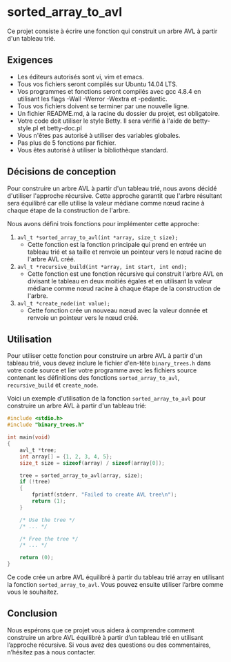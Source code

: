 # sorted_array_to_avl

Ce projet consiste à écrire une fonction qui construit un arbre AVL à partir d'un tableau trié.

## Exigences

- Les éditeurs autorisés sont vi, vim et emacs.
- Tous vos fichiers seront compilés sur Ubuntu 14.04 LTS.
- Vos programmes et fonctions seront compilés avec gcc 4.8.4 en utilisant les flags -Wall -Werror -Wextra et -pedantic.
- Tous vos fichiers doivent se terminer par une nouvelle ligne.
- Un fichier README.md, à la racine du dossier du projet, est obligatoire.
- Votre code doit utiliser le style Betty. Il sera vérifié à l'aide de betty-style.pl et betty-doc.pl
- Vous n'êtes pas autorisé à utiliser des variables globales.
- Pas plus de 5 fonctions par fichier.
- Vous êtes autorisé à utiliser la bibliothèque standard.

## Décisions de conception

Pour construire un arbre AVL à partir d'un tableau trié, nous avons décidé d'utiliser l'approche récursive. Cette approche garantit que l'arbre résultant sera équilibré car elle utilise la valeur médiane comme nœud racine à chaque étape de la construction de l'arbre.

Nous avons défini trois fonctions pour implémenter cette approche:

1. `avl_t *sorted_array_to_avl(int *array, size_t size);`
    - Cette fonction est la fonction principale qui prend en entrée un tableau trié et sa taille et renvoie un pointeur vers le nœud racine de l'arbre AVL créé.
2. `avl_t *recursive_build(int *array, int start, int end);`
    - Cette fonction est une fonction récursive qui construit l'arbre AVL en divisant le tableau en deux moitiés égales et en utilisant la valeur médiane comme nœud racine à chaque étape de la construction de l'arbre.
3. `avl_t *create_node(int value);`
    - Cette fonction crée un nouveau nœud avec la valeur donnée et renvoie un pointeur vers le nœud créé.

## Utilisation

Pour utiliser cette fonction pour construire un arbre AVL à partir d'un tableau trié, vous devez inclure le fichier d'en-tête `binary_trees.h` dans votre code source et lier votre programme avec les fichiers source contenant les définitions des fonctions `sorted_array_to_avl`, `recursive_build` et `create_node`.

Voici un exemple d'utilisation de la fonction `sorted_array_to_avl` pour construire un arbre AVL à partir d'un tableau trié:

```c
#include <stdio.h>
#include "binary_trees.h"

int main(void)
{
    avl_t *tree;
    int array[] = {1, 2, 3, 4, 5};
    size_t size = sizeof(array) / sizeof(array[0]);

    tree = sorted_array_to_avl(array, size);
    if (!tree)
    {
        fprintf(stderr, "Failed to create AVL tree\n");
        return (1);
    }

    /* Use the tree */
    /* ... */

    /* Free the tree */
    /* ... */

    return (0);
}
```
Ce code crée un arbre AVL équilibré à partir du tableau trié array en utilisant la fonction `sorted_array_to_avl`. Vous pouvez ensuite utiliser l’arbre comme vous le souhaitez.

## Conclusion
Nous espérons que ce projet vous aidera à comprendre comment construire un arbre AVL équilibré à partir d’un tableau trié en utilisant l’approche récursive. Si vous avez des questions ou des commentaires, n’hésitez pas à nous contacter.

